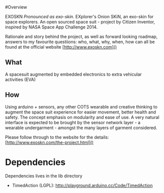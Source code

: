 #Overview

EXOSKN _Pronounced as exo-skin_. EXplorer's Onion SKiN, an exo-skin for space explorers. 
An open sourced space suit - project by Citizen Inventor, inspired by NASA Space App Challenge 2014.

Rationale and story behind the project, as well as forward looking roadmap, answers to my favourite questiions: who, what, why, when, how can all be found at the official website [http://www.exoskn.com]()

## What
A spacesuit augmented by embedded electronics to extra vehicular activities (EVA) 

## How
Using arduino + sensors, any other COTS wearable and creative thinking to augment the space suit experience for easier movement, better health and safety. The concept emphasis on modularity and ease of use. A very natural interface is expected to be brought by the sensor network layer - a wearable undergarment - amongst the many layers of garment considered. 

Please follow through to the website for the details: [http://www.exoskn.com/the-project.html]()

# Dependencies 
Dependencies lives in the lib directory
* TimedAction (LGPL): http://playground.arduino.cc/Code/TimedAction

